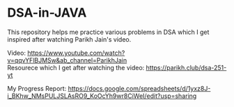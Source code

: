 # DSA-in-JAVA

This repository helps me practice various problems in DSA which I get inspired after watching Parikh Jain's video.

Video: https://www.youtube.com/watch?v=qqvYFlBJMSw&ab_channel=ParikhJain <br>
Resourece which I get after watching the video: https://parikh.club/dsa-251-yt

My Progress Report: https://docs.google.com/spreadsheets/d/1yxz8J-i_BKhw_NMsPULJSLAsRO9_KoOcYh9wr8CiWeI/edit?usp=sharing
